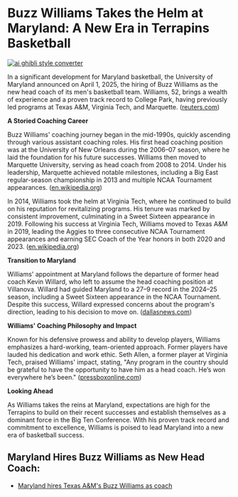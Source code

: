 # Buzz Williams Takes the Helm at Maryland: A New Era in Terrapins Basketball

[![ai ghibli style converter](https://i.imgur.com/dwt8Y5G.gif)](https://witbeam.net/slzx)

In a significant development for Maryland basketball, the University of Maryland announced on April 1, 2025, the hiring of Buzz Williams as the new head coach of its men's basketball team. Williams, 52, brings a wealth of experience and a proven track record to College Park, having previously led programs at Texas A&M, Virginia Tech, and Marquette. ([reuters.com](https://www.reuters.com/sports/maryland-hires-texas-ams-buzz-williams-coach-2025-04-01/?utm_source=openai))

**A Storied Coaching Career**

Buzz Williams' coaching journey began in the mid-1990s, quickly ascending through various assistant coaching roles. His first head coaching position was at the University of New Orleans during the 2006–07 season, where he laid the foundation for his future successes. Williams then moved to Marquette University, serving as head coach from 2008 to 2014. Under his leadership, Marquette achieved notable milestones, including a Big East regular-season championship in 2013 and multiple NCAA Tournament appearances. ([en.wikipedia.org](https://en.wikipedia.org/wiki/Buzz_Williams?utm_source=openai))

In 2014, Williams took the helm at Virginia Tech, where he continued to build on his reputation for revitalizing programs. His tenure was marked by consistent improvement, culminating in a Sweet Sixteen appearance in 2019. Following his success at Virginia Tech, Williams moved to Texas A&M in 2019, leading the Aggies to three consecutive NCAA Tournament appearances and earning SEC Coach of the Year honors in both 2020 and 2023. ([en.wikipedia.org](https://en.wikipedia.org/wiki/Buzz_Williams?utm_source=openai))

**Transition to Maryland**

Williams' appointment at Maryland follows the departure of former head coach Kevin Willard, who left to assume the head coaching position at Villanova. Willard had guided Maryland to a 27–9 record in the 2024–25 season, including a Sweet Sixteen appearance in the NCAA Tournament. Despite this success, Willard expressed concerns about the program's direction, leading to his decision to move on. ([dallasnews.com](https://www.dallasnews.com/sports/texas-am-aggies/2025/04/01/buzz-williams-leaving-texas-am-to-become-new-maryland-head-coach-reports-say/?utm_source=openai))

**Williams' Coaching Philosophy and Impact**

Known for his defensive prowess and ability to develop players, Williams emphasizes a hard-working, team-oriented approach. Former players have lauded his dedication and work ethic. Seth Allen, a former player at Virginia Tech, praised Williams' impact, stating, "Any program in the country should be grateful to have the opportunity to have him as a head coach. He’s won everywhere he’s been." ([pressboxonline.com](https://pressboxonline.com/2025/04/11/former-players-sing-praises-of-new-maryland-mens-basketball-hc-buzz-williams/?utm_source=openai))

**Looking Ahead**

As Williams takes the reins at Maryland, expectations are high for the Terrapins to build on their recent successes and establish themselves as a dominant force in the Big Ten Conference. With his proven track record and commitment to excellence, Williams is poised to lead Maryland into a new era of basketball success.


## Maryland Hires Buzz Williams as New Head Coach:
- [Maryland hires Texas A&M's Buzz Williams as coach](https://www.reuters.com/sports/maryland-hires-texas-ams-buzz-williams-coach-2025-04-01/?utm_source=openai)